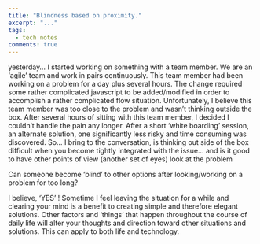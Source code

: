 ```yaml
---
title: "Blindness based on proximity."
excerpt: "..."
tags: 
  - tech notes
comments: true
---
```


yesterday… I started working on something with a team member.  We are an ‘agile’ team and work in pairs continuously.  This team member had been working on a problem for a day plus several hours.  The change required some rather complicated javascript to be added/modified in order to accomplish a rather complicated flow situation.  Unfortunately, I believe this team member was too close to the problem and wasn’t thinking outside the box.  After several hours of sitting with this team member, I decided I couldn’t handle the pain any longer.   After a short ‘white boarding’ session, an alternate solution, one significantly less risky and time consuming was discovered.  So… I bring to the conversation, is thinking out side of the box difficult when you become tightly integrated with the issue… and is it good to have other points of view (another set of eyes) look at the problem

Can someone become ‘blind’ to other options after looking/working on a problem for too long?

I believe, ‘YES’ !  Sometime I feel leaving the situation for a while and clearing your mind is a benefit to creating simple and therefore elegant solutions.  Other factors and ‘things’ that happen throughout the course of daily life will alter your thoughts and direction toward other situations and solutions.  This can apply to both life and technology.
